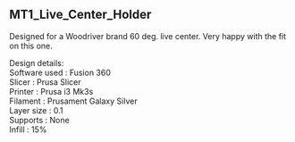 ## MT1_Live_Center_Holder

Designed for a Woodriver brand 60 deg. live center.  Very happy with the fit on this one.

Design details:  
Software used : Fusion 360  
Slicer : Prusa Slicer  
Printer : Prusa i3 Mk3s  
Filament : Prusament Galaxy Silver  
Layer size : 0.1  
Supports : None  
Infill : 15%  
